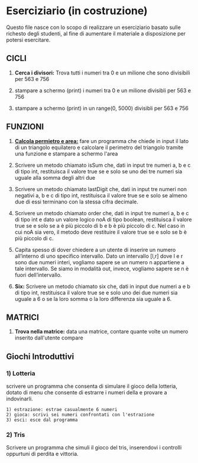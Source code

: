 # Eserciziario (in costruzione)
Questo file nasce con lo scopo di realizzare un eserciziario basato sulle richesto degli studenti, al fine di aumentare il materiale a disposizione per potersi esercitare.


## CICLI
1. **Cerca i divisori:** Trova tutti i numeri tra 0 e un milione che sono divisibili per 563 e 756

2. stampare a schermo (print) i numeri tra 0 e un milione divisibli per 563 e 756

3. stampare a schermo (print) in un range(0, 5000) divisibli per 563 e 756

## FUNZIONI
1. <ins>**Calcola permietro e area:**</ins> fare un programma che chiede in input il lato di un triangolo equilatero e calcolare il perimetro del triangolo tramite una funzione e stampare a schermo l'area

2. Scrivere un metodo chiamato isSum che, dati in input tre numeri a,
b e c di tipo int, restituisca il valore true se e solo se uno dei tre
numeri sia uguale alla somma degli altri due

3. Scrivere un metodo chiamato lastDigit che, dati in input tre numeri
non negativi a, b e c di tipo int, restituisca il valore true se e solo se
almeno due di essi terminano con la stessa cifra decimale.

4. Scrivere un metodo chiamato order che, dati in input tre numeri a, b
e c di tipo int e dato un valore logico noA di tipo boolean, restituisca
il valore true se e solo se a è più piccolo di b e b è più piccolo di c.
Nel caso in cui noA sia vero, il metodo deve restituire il valore true se
e solo se b è più piccolo di c.

5. Capita spesso di dover chiedere a un utente di inserire un numero
all’interno di uno specifico intervallo. Dato un intervallo [l,r] dove l e
r sono due numeri interi, vogliamo sapere se un numero n appartiene
a tale intervallo. Se siamo in modalità out, invece, vogliamo sapere se
n è fuori dell’intervallo.

6. **Six:** Scrivere un metodo chiamato six che, dati in input due numeri a e b
di tipo int, restituisca il valore true se e solo uno dei due numeri sia
uguale a 6 o se la loro somma o la loro differenza sia uguale a 6.

## MATRICI
1. **Trova nella matrice:** data una matrice, contare quante volte un numero inserito dall'utente compare

## Giochi Introduttivi 

### 1) Lotteria
scrivere un programma che consenta di simulare il gioco della lotteria, dotato di menu che consente di estrarre i numeri della e provare a indovinarli.

```
1) estrazione: estrae casualmente 6 numeri
2) gioca: scrivi sei numeri confrontati con l'estrazione
3) esci: esce dal programma
```

### 2) Tris
Scrivere un programma che simuli il gioco del tris, inserendovi i controlli oppurtuni di perdita e vittoria.